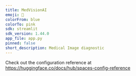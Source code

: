 ```yaml
---
title: MedVisionAI
emoji: 👀
colorFrom: blue
colorTo: pink
sdk: streamlit
sdk_version: 1.44.0
app_file: app.py
pinned: false
short_description: Medical Image diagnostic
---
```


Check out the configuration reference at https://huggingface.co/docs/hub/spaces-config-reference
